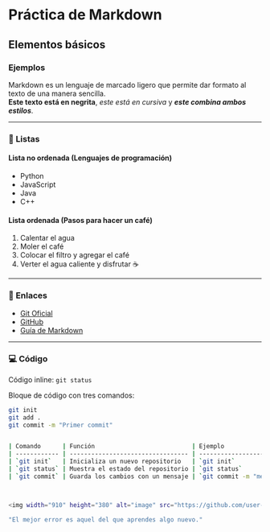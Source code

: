 # Práctica de Markdown

## Elementos básicos

### Ejemplos

Markdown es un lenguaje de marcado ligero que permite dar formato al texto de una manera sencilla.  
**Este texto está en negrita**, *este está en cursiva* y ***este combina ambos estilos***.

---

### 🧾 Listas

#### Lista no ordenada (Lenguajes de programación)
- Python
- JavaScript
- Java
- C++

#### Lista ordenada (Pasos para hacer un café)
1. Calentar el agua
2. Moler el café
3. Colocar el filtro y agregar el café
4. Verter el agua caliente y disfrutar ☕

---

### 🔗 Enlaces

- [Git Oficial](https://git-scm.com/)
- [GitHub](https://github.com/)
- [Guía de Markdown](https://www.markdownguide.org/)

---

### 💻 Código

Código inline: `git status`

Bloque de código con tres comandos:

```bash
git init
git add .
git commit -m "Primer commit"


| Comando      | Función                           | Ejemplo                   |
| ------------ | --------------------------------- | ------------------------- |
| `git init`   | Inicializa un nuevo repositorio   | `git init`                |
| `git status` | Muestra el estado del repositorio | `git status`              |
| `git commit` | Guarda los cambios con un mensaje | `git commit -m "mensaje"` |



<img width="910" height="380" alt="image" src="https://github.com/user-attachments/assets/8ea621d2-755d-4e67-bc20-f9736356df40" />

"El mejor error es aquel del que aprendes algo nuevo."
